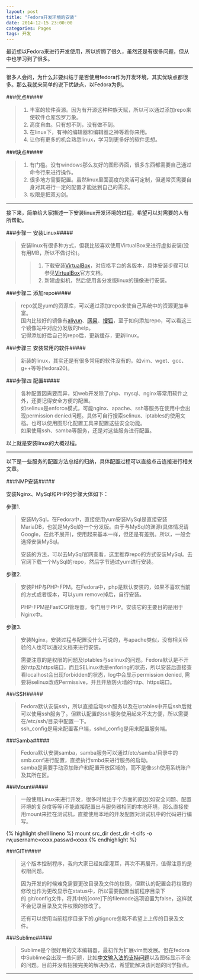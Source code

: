 ```yaml
---
layout: post
title: "Fedora开发环境的安装"
date: 2014-12-15 23:00:00
categories: Pages
tags: 开发
---
```

最近想以Fedora来进行开发使用，所以折腾了很久，虽然还是有很多问题，但从中也学习到了很多。             
         
---
很多人会问，为什么非要纠结于是否使用fedora作为开发环境，其实优缺点都很多。那么我就来简单的说下优缺点，以Fedora为例。    

###优点#####       
> 1. 丰富的软件资源。因为有开源这种种族天赋，所以可以通过添加repo来使软件仓库包罗万象。
> 2. 高度自由。只有想不到，没有做不到。 
> 3. 在linux下，有神的编辑器和编辑器之神等着你来用。
> 4. 让你有更多的机会熟悉linux，学习到更多好的软件思想。      
    
###缺点#####
> 1. 有门槛。没有windows那么友好的图形界面，很多东西都需要自己通过命令行来进行操作。      
> 2. 很多地方需要配置。虽然linux里面高度的灵活可定制，但通常页需要自身对其进行一定的配置才能达到自己的需求。      
> 3. 权限是把双刃剑。    
                
---      
接下来，简单给大家描述一下安装linux开发环境的过程，希望可以对需要的人有所帮助。     

###步骤一 安装Linux#####      
     
>安装linux有很多种方式，但我比较喜欢使用VirtualBox来进行虚拟安装(没有用MB，所以不做讨论)。        
>>1. 下载安装[VirtualBox]，对应格平台的各版本，具体安装步骤可以参见[VirtualBox]官方文档。       
>>2. 新建虚拟机，然后使用各分发版linux的镜像进行安装。      

###步骤二 添加repo#####     
    
>repo就是yum的资源库，可以通过添加repo来使自己系统中的资源更加丰富。    
>国内比较好的镜像有[aliyun]、[网易]、[搜狐]，至于如何添加repo，可以看这三个镜像站中对应分发版的help。      
>记得添加好后自己的repo后，更新缓存，更新linux。     

###步骤三 安装常用的软件#####       
    
>新装的linux，其实还是有很多常用的软件没有的。如vim、wget、gcc、g++等等(fedora20)。

###步骤四 配置#####     
>各种配置因需要而异，如web开发除了php、mysql、nginx等常用软件之外，还要记得安全方便的配置。     
>如selinux是enforce模式，可能nginx、apache、ssh等服务在使用中会出现permission denied问题。具体可自行搜索selinux、iptables的使用文档。也可以使用图形化配置工具来配置这些安全功能。       
>如果使用ssh、samba等服务，还是对这些服务进行配置。

以上就是安装linux的大概过程。       
         
---
以下是一些服务的配置方法总结的归纳，具体配置过程可以直接点击连接进行相关文章。
    
###NMP安装#####     
    
安装Nginx、MySql和PHP的步骤大体如下：   
    
步骤1.     
      
>安装MySql，在Fedora中，直接使用yum安装MySql是直接安装MariaDB，也就是MySql的一个分发版。由于与MySql的渊源(具体情况请Google，在此不展开)，使用起来基本一样，但还是有差别。所以，一般会选择安装MySql。       
>
>安装的方法，可以去MySql官网查看，这里推荐repo的方式安装MySql。去官网下载一个MySql的repo，然后字节通过yum进行安装。         
    
步骤2.           
    
>安装PHP与PHP-FPM。在Fedora中，php是默认安装的，如果不喜欢当前的方式或者版本，可以yum remove掉后，自行安装。     
>
>PHP-FPM是FastCGI管理器，专门用于PHP。安装它的主要目的是用于Nginx中。     
    
步骤3.      
    
>安装Nginx，安装过程与配置没什么可说的，与apache类似，没有相关经验的人也可以通过文档来进行安装。        
>
>需要注意的是权限的问题及Iptables与selinux的问题。Fedora默认是不开放http及https端口，而且SELinux也是enforing的状态，所以安装后直接查看localhost会出现forbidden的状态，log中会显示permission denied, 需要将selinux改成Permissive，并且开放防火墙的http、https端口。       
    

###SSH#####     
    
>Fedora默认安装ssh，所以直接启动ssh服务以及在iptables中开启ssh后就可以使用ssh服务了。但默认配置的ssh服务使用起来不太方便，所以需要在/etc/ssh/目录中配置一下。      
>ssh_config是用来配置客户端，sshd_config是用来配置服务端。  

###Samba#####       

>Fedora默认安装samba，samba服务可以通过/etc/samba/目录中的smb.conf进行配置，直接执行smbd来进行服务的启动。      
>samba是需要手动添加账户和配置开放区域的，而不是像ssh使用系统账户及其所在区。
        
###Mount#####       

>一般使用Linux来进行开发，很多时候出于个方面的原因(如安全问题、配置环境的复杂度等等)不能直接配置出与服务器相同的本地环境，那么直接使用mount来挂在测试机，直接使用本地的开发配置对测试机中的代码进行编写。
>
{% highlight shell lineno %}
mount src_dir dest_dir -t cifs -o rw,username=xxxx,passwd=xxxx
{% endhighlight %}  
        
###GIT#####     
     
>这个版本控制程序，我向大家已经如雷灌耳，再次不再展开，值得注意的是权限问题。       
>
>因为开发的时候难免需要更改目录及文件的权限，但默认的配置会将权限的修改也作为更改显示在status中，所以需要配置当前程序目录下的.git/config文件，将其中的[core]下的filemode选项设置为false，这样就不会记录目录及文件权限的修改了。        
>
>还有可以使用当前程序目录下的.gitignore忽略不希望上上传的目录及文件。

###Sublime#####     
>Sublime是个很好用的文本编辑器，最初作为扩展vim而发展。但在fedora中Sublime会出现一些问题，比如[中文输入法的支持问题]以及图标显示不全的问题。目前并没有招接完美的解决办法，希望能解决该问题的同学指点。

---

[VirtualBox]: http://www.virtualbox.org
[aliyun]: http://mirrors.aliyun.com
[网易]: http://mirrors.163.com
[搜狐]: http://mirrors.sohu.com
[中文输入法的支持问题]: http://kirisky.github.io/pages/2014/12/07/about-sublime-chinese-input-on-fedora-20.html
